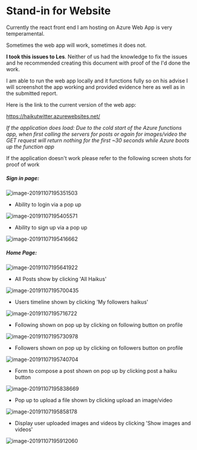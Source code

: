 # Stand-in for Website

Currently the react front end I am hosting on Azure Web App is very temperamental.

Sometimes the web app will work, sometimes it does not.  

**I took this issues to Les**. Neither of us had the knowledge to fix the issues and he recommended creating this document with proof of the I'd done the work.

I am able to run the web app locally and it functions fully so on his advise I will screenshot the app working and provided evidence here as well as in the submitted report.



Here is the link to the current version of the web app:

https://haikutwitter.azurewebsites.net/

*If the application does load:* *Due to the cold start of the Azure functions app, when first calling the servers for posts or again for images/video the GET request will return nothing for the first ~30 seconds while Azure boots up the function app*



If the application doesn't work please refer to the following screen shots for proof of work

##### Sign in page:

![image-20191107195351503](StandinForWebsite.assets/mage-20191107195351503.png) 



- Ability to login via a pop up

![image-20191107195405571](StandinForWebsite.assets/image-20191107195405571.png)

- Ability to sign up via a pop up

![image-20191107195416662](StandinForWebsite.assets/image-20191107195416662.png)





##### Home Page:

![image-20191107195641922](StandinForWebsite.assets/image-20191107195641922.png)

- All Posts show by clicking 'All Haikus'

![image-20191107195700435](StandinForWebsite.assets/image-20191107195700435.png)

- Users timeline shown by clicking 'My followers haikus'

![image-20191107195716722](StandinForWebsite.assets/image-20191107195716722.png)

- Following shown on pop up by clicking on following button on profile

![image-20191107195730978](StandinForWebsite.assets/image-20191107195730978.png)

- Followers shown on pop up by clicking on followers button on profile

![image-20191107195740704](StandinForWebsite.assets/image-20191107195740704.png)

- Form to compose a post shown on pop up by clicking post a haiku button

![image-20191107195838669](StandinForWebsite.assets/image-20191107195838669.png)

- Pop up to upload a file shown by clicking upload an image/video

![image-20191107195858178](StandinForWebsite.assets/image-20191107195858178.png)

- Display user uploaded images and videos by clicking 'Show images and videos'

![image-20191107195912060](StandinForWebsite.assets/image-20191107195912060.png)
